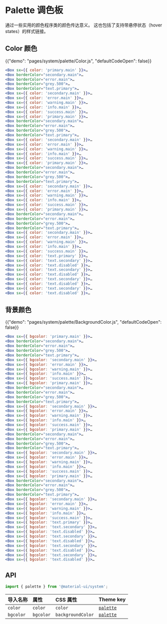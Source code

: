 # Palette 调色板

<p class="description">通过一些实用的颜色程序类的颜色传达意义。 这也包括了支持带悬停状态（hover states）的样式链接。</p>

## Color 颜色

{{"demo": "pages/system/palette/Color.js", "defaultCodeOpen": false}}

```jsx
<Box sx={{ color: 'primary.main' }}>…
<Box borderColor="secondary.main">…
<Box borderColor="error.main">…
<Box borderColor="grey.500">…
<Box borderColor="text.primary">…
<Box sx={{ color: 'secondary.main' }}>…
<Box sx={{ color: 'error.main' }}>…
<Box sx={{ color: 'warning.main' }}>…
<Box sx={{ color: 'info.main' }}>…
<Box sx={{ color: 'success.main' }}>…
<Box sx={{ color: 'primary.main' }}>…
<Box borderColor="secondary.main">…
<Box borderColor="error.main">…
<Box borderColor="grey.500">…
<Box borderColor="text.primary">…
<Box sx={{ color: 'secondary.main' }}>…
<Box sx={{ color: 'error.main' }}>…
<Box sx={{ color: 'warning.main' }}>…
<Box sx={{ color: 'info.main' }}>…
<Box sx={{ color: 'success.main' }}>…
<Box sx={{ color: 'primary.main' }}>…
<Box borderColor="secondary.main">…
<Box borderColor="error.main">…
<Box borderColor="grey.500">…
<Box borderColor="text.primary">…
<Box sx={{ color: 'secondary.main' }}>…
<Box sx={{ color: 'error.main' }}>…
<Box sx={{ color: 'warning.main' }}>…
<Box sx={{ color: 'info.main' }}>…
<Box sx={{ color: 'success.main' }}>…
<Box sx={{ color: 'primary.main' }}>…
<Box borderColor="secondary.main">…
<Box borderColor="error.main">…
<Box borderColor="grey.500">…
<Box borderColor="text.primary">…
<Box sx={{ color: 'secondary.main' }}>…
<Box sx={{ color: 'error.main' }}>…
<Box sx={{ color: 'warning.main' }}>…
<Box sx={{ color: 'info.main' }}>…
<Box sx={{ color: 'success.main' }}>…
<Box sx={{ color: 'text.primary' }}>…
<Box sx={{ color: 'text.secondary' }}>…
<Box sx={{ color: 'text.disabled' }}>…
<Box sx={{ color: 'text.secondary' }}>…
<Box sx={{ color: 'text.disabled' }}>…
<Box sx={{ color: 'text.secondary' }}>…
<Box sx={{ color: 'text.disabled' }}>…
<Box sx={{ color: 'text.secondary' }}>…
<Box sx={{ color: 'text.disabled' }}>…
```

## 背景颜色

{{"demo": "pages/system/palette/BackgroundColor.js", "defaultCodeOpen": false}}

```jsx
<Box sx={{ bgcolor: 'primary.main' }}>…
<Box borderColor="secondary.main">…
<Box borderColor="error.main">…
<Box borderColor="grey.500">…
<Box borderColor="text.primary">…
<Box sx={{ bgcolor: 'secondary.main' }}>…
<Box sx={{ bgcolor: 'error.main' }}>…
<Box sx={{ bgcolor: 'warning.main' }}>…
<Box sx={{ bgcolor: 'info.main' }}>…
<Box sx={{ bgcolor: 'success.main' }}>…
<Box sx={{ bgcolor: 'primary.main' }}>…
<Box borderColor="secondary.main">…
<Box borderColor="error.main">…
<Box borderColor="grey.500">…
<Box borderColor="text.primary">…
<Box sx={{ bgcolor: 'secondary.main' }}>…
<Box sx={{ bgcolor: 'error.main' }}>…
<Box sx={{ bgcolor: 'warning.main' }}>…
<Box sx={{ bgcolor: 'info.main' }}>…
<Box sx={{ bgcolor: 'success.main' }}>…
<Box sx={{ bgcolor: 'primary.main' }}>…
<Box borderColor="secondary.main">…
<Box borderColor="error.main">…
<Box borderColor="grey.500">…
<Box borderColor="text.primary">…
<Box sx={{ bgcolor: 'secondary.main' }}>…
<Box sx={{ bgcolor: 'error.main' }}>…
<Box sx={{ bgcolor: 'warning.main' }}>…
<Box sx={{ bgcolor: 'info.main' }}>…
<Box sx={{ bgcolor: 'success.main' }}>…
<Box sx={{ bgcolor: 'primary.main' }}>…
<Box borderColor="secondary.main">…
<Box borderColor="error.main">…
<Box borderColor="grey.500">…
<Box borderColor="text.primary">…
<Box sx={{ bgcolor: 'secondary.main' }}>…
<Box sx={{ bgcolor: 'error.main' }}>…
<Box sx={{ bgcolor: 'warning.main' }}>…
<Box sx={{ bgcolor: 'info.main' }}>…
<Box sx={{ bgcolor: 'success.main' }}>…
<Box sx={{ bgcolor: 'text.primary' }}>…
<Box sx={{ bgcolor: 'text.secondary' }}>…
<Box sx={{ bgcolor: 'text.disabled' }}>…
<Box sx={{ bgcolor: 'text.secondary' }}>…
<Box sx={{ bgcolor: 'text.disabled' }}>…
<Box sx={{ bgcolor: 'text.secondary' }}>…
<Box sx={{ bgcolor: 'text.disabled' }}>…
<Box sx={{ bgcolor: 'text.secondary' }}>…
<Box sx={{ bgcolor: 'text.disabled' }}>…
```

## API

```js
import { palette } from '@material-ui/system';
```

| 导入名称      | 属性        | CSS 属性            | Theme key                                                        |
|:--------- |:--------- |:----------------- |:---------------------------------------------------------------- |
| `color`   | `color`   | `color`           | [`palette`](/customization/default-theme/?expand-path=$.palette) |
| `bgcolor` | `bgcolor` | `backgroundColor` | [`palette`](/customization/default-theme/?expand-path=$.palette) |
